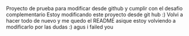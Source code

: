 Proyecto de prueba para modificar desde github y cumplir con el desafio complementario 
Estoy modificando este proyecto desde git hub :) 
Volvi a hacer todo de nuevo y me quedo el README asique estoy volviendo a modificarlo por las dudas :) agus i failed you 
